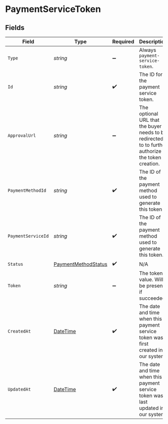 # PaymentServiceToken


## Fields

| Field                                                                                              | Type                                                                                               | Required                                                                                           | Description                                                                                        | Example                                                                                            |
| -------------------------------------------------------------------------------------------------- | -------------------------------------------------------------------------------------------------- | -------------------------------------------------------------------------------------------------- | -------------------------------------------------------------------------------------------------- | -------------------------------------------------------------------------------------------------- |
| `Type`                                                                                             | *string*                                                                                           | :heavy_minus_sign:                                                                                 | Always `payment-service-token`.                                                                    | payment-service-token                                                                              |
| `Id`                                                                                               | *string*                                                                                           | :heavy_check_mark:                                                                                 | The ID for the payment service token.                                                              | 07e70d14-a0c0-4ff5-bd4a-509959af0e4d                                                               |
| `ApprovalUrl`                                                                                      | *string*                                                                                           | :heavy_minus_sign:                                                                                 | The optional URL that the buyer needs to be redirected to to further authorize the token creation. | https://gr4vy.app/redirect/12345                                                                   |
| `PaymentMethodId`                                                                                  | *string*                                                                                           | :heavy_check_mark:                                                                                 | The ID of the payment method used to generate this token                                           | ef9496d8-53a5-4aad-8ca2-00eb68334389                                                               |
| `PaymentServiceId`                                                                                 | *string*                                                                                           | :heavy_check_mark:                                                                                 | The ID of the payment method used to generate this token.                                          | fffd152a-9532-4087-9a4f-de58754210f0                                                               |
| `Status`                                                                                           | [PaymentMethodStatus](../../Models/Components/PaymentMethodStatus.md)                              | :heavy_check_mark:                                                                                 | N/A                                                                                                |                                                                                                    |
| `Token`                                                                                            | *string*                                                                                           | :heavy_minus_sign:                                                                                 | The token value. Will be present if succeeded.                                                     | pm_12345                                                                                           |
| `CreatedAt`                                                                                        | [DateTime](https://learn.microsoft.com/en-us/dotnet/api/system.datetime?view=net-5.0)              | :heavy_check_mark:                                                                                 | The date and time when this payment service token was first created in our system.                 | 2013-07-16T19:23:00.000+00:00                                                                      |
| `UpdatedAt`                                                                                        | [DateTime](https://learn.microsoft.com/en-us/dotnet/api/system.datetime?view=net-5.0)              | :heavy_check_mark:                                                                                 | The date and time when this payment service token was last updated in our system.                  | 2013-07-16T19:23:00.000+00:00                                                                      |